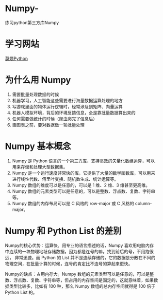# Numpy-
练习python第三方库Numpy

# 学习网站

[莫烦Python](https://mofanpy.com/tutorials/data-manipulation/numpy/why)

# 为什么用 Numpy

1. 需要批量处理数据的时候
2. 机器学习，人工智能这些需要进行海量数据运算处理的地方
3. 写游戏里面的物体运行逻辑时，经常涉及到矩阵、向量运算
4. 机器人模拟环境，背后的环境反馈信息，全是靠批量数据算出来的
5. 任何需要做统计的时候（爬虫爬完了信息后）
6. 画图表之前，要对数据做一轮批量处理

# Numpy 基本概念

1. Numpy 是 Python 语言的一个第三方库，支持高效的矢量化数组运算，可以用来存储和处理大型数据集。
2. Numpy 是一个运行速度非常快的库，它提供了大量的数学函数库，可以用来进行线性代数、傅里叶变换、随机数生成、统计运算等。
3. Numpy 数组的维度可以是任意的，可以是 1 维、2 维、3 维甚至更高维。
4. Numpy 数组的元素类型可以是任意的，可以是整数、浮点数、复数、字符串等。
5. Numpy 数组的内存布局可以是 C 风格的 row-major 或 C 风格的 column-major。

# Numpy 和 Python List 的差别

Numpy的核心优势：运算快。用专业的语言描述的话，Numpy 喜欢用电脑内存中连续的一块物理地址存储数据，因为都是连号的嘛，找到前后的号，不用跑很远， 非常迅速。而 Python 的 List 并不是连续存储的，它的数据是分散在不同的物理空间，在批量计算的时候，连号的肯定比不连号的算起来更快。

Numpy的缺点：占用内存大。Numpy 数组的元素类型可以是任意的，可以是整数、浮点数、复数、字符串等，但占用的内存空间是固定的，这就意味着，如果数据类型比较多，比如有 100 种，那么 Numpy 数组的总内存空间就得是 100 倍于 Python List 的。